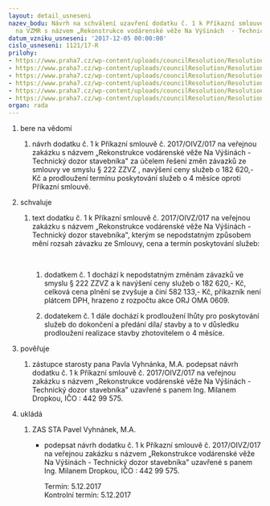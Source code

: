 ```yaml
---
layout: detail_usneseni
nazev_bodu: Návrh na schválení uzavření dodatku č. 1 k Příkazní smlouvě č. 2017/OIVZ/017
  na VZMR s názvem „Rekonstrukce vodárenské věže Na Výšinách  - Technický dozor stavebníka"
datum_vzniku_usneseni: '2017-12-05 00:00:00'
cislo_usneseni: 1121/17-R
prilohy:
- https://www.praha7.cz/wp-content/uploads/councilResolution/Resolutions/29708/export/1DuvodovazpravaTDI~305660.doc
- https://www.praha7.cz/wp-content/uploads/councilResolution/Resolutions/29708/export/2Usnesenic0221~305659.pdf
- https://www.praha7.cz/wp-content/uploads/councilResolution/Resolutions/29708/export/3Prikaznismlouvastavajicismlouva~305658.doc
- https://www.praha7.cz/wp-content/uploads/councilResolution/Resolutions/29708/export/4Dodatekc1NAVRH~305657.doc
- https://www.praha7.cz/wp-content/uploads/councilResolution/Resolutions/29708/export/6RESVypis~305655.pdf
- https://www.praha7.cz/wp-content/uploads/councilResolution/Resolutions/29708/export/export~306432.pdf
organ: rada
---
```

<ol id="urzList" class="urzList_view"><li id="" class="urzClass1"><span name="1">bere na vědomí</span><ol id="" class="urzOlClass"><li style="text-align: left;" id="" class="urzClass2"><span><p>návrh dodatku č. 1 k Příkazní smlouvě č.&nbsp;2017/OIVZ/017 na veřejnou zakázku s názvem&nbsp;„Rekonstrukce vodárenské věže Na Výšinách - Technický dozor stavebníka" za účelem řešení změn závazků ze smlouvy ve smyslu § 222 ZZVZ , navýšení ceny služeb o 182 620,- Kč a prodloužení termínu poskytování služeb o 4 měsíce oproti Příkazní smlouvě.<br></p></span></li></ol></li><li id="" class="urzClass1"><span name="24">schvaluje</span><ol class="urzOlClass"><li style="text-align: left;" id="" class="urzClass2"><span><p>text dodatku č. 1&nbsp;k Příkazní smlouvě č.&nbsp;2017/OIVZ/017 na veřejnou zakázku s názvem „Rekonstrukce vodárenské věže Na Výšinách - Technický dozor stavebníka", kterým se nepodstatným způsobem mění rozsah závazku ze Smlouvy, cena a termín poskytování služeb:</p><p>&nbsp; <br></p></span><ol class="urzUlClass"><li class="urzClass3" id="" style="text-align: left;"><span><p>dodatkem č. 1 dochází k nepodstatným změnám závazků ve smyslu § 222 ZZVZ a k navýšení ceny služeb o 182 620,- Kč, celková cena plnění se zvyšuje a činí 582 133,- Kč, příkazník není plátcem DPH, hrazeno z rozpočtu akce ORJ OMA 0609.</p></span></li><li class="urzClass3" id="" style="text-align: left;"><span><p>dodatekem č. 1 dále dochází k prodloužení lhůty pro poskytování služeb do dokončení a předání díla/ stavby a to v důsledku prodloužení realizace stavby zhotovitelem o 4 měsíce. <br></p></span></li></ol></li></ol></li><li class="urzClass1" id=""><span name="16">pověřuje</span><ol class="urzOlClass decimal "><li class="urzClass2" id="" style="text-align: left;"><span><p>zástupce starosty pana Pavla Vyhnánka, M.A. podepsat návrh dodatku č. 1&nbsp;k Příkazní smlouvě č. 2017/OIVZ/017 na veřejnou zakázku s názvem „Rekonstrukce vodárenské věže Na Výšinách - Technický dozor stavebníka" uzavřené s panem Ing. Milanem Dropkou, IČO : 442 99 575.</p></span></li></ol></li><li class="urzClass1" id="urzUkoly"><span name="1">ukládá</span><ol class="urzOlClass"><li class="urzClass2"><span><p>ZAS STA Pavel Vyhnánek, M.A.</p></span><ul class="urzUlClass"><li class="urzClass3"><span><p>podepsat návrh dodatku č. 1 k Příkazní smlouvě č. 2017/OIVZ/017 na veřejnou zakázku s názvem „Rekonstrukce vodárenské věže Na Výšinách - Technický dozor stavebníka" uzavřené s panem Ing. Milanem Dropkou, IČO : 442 99 575.</p></span><span class="urzUkolTermin">  Termín:&nbsp;5.12.2017</span><div class="urzUkolTermin">  Kontrolní termín:&nbsp;5.12.2017</div></li></ul></li></ol></li></ol>